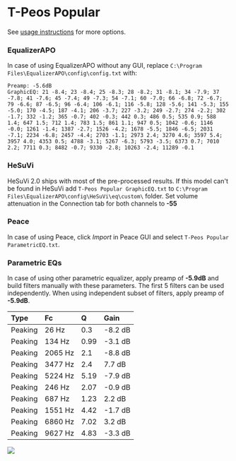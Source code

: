 # T-Peos Popular
See [usage instructions](https://github.com/jaakkopasanen/AutoEq#usage) for more options.

### EqualizerAPO
In case of using EqualizerAPO without any GUI, replace `C:\Program Files\EqualizerAPO\config\config.txt`
with:
```
Preamp: -5.6dB
GraphicEQ: 21 -8.4; 23 -8.4; 25 -8.3; 28 -8.2; 31 -8.1; 34 -7.9; 37 -7.8; 41 -7.6; 45 -7.4; 49 -7.3; 54 -7.1; 60 -7.0; 66 -6.8; 72 -6.7; 79 -6.6; 87 -6.5; 96 -6.4; 106 -6.1; 116 -5.8; 128 -5.6; 141 -5.3; 155 -5.0; 170 -4.5; 187 -4.1; 206 -3.7; 227 -3.2; 249 -2.7; 274 -2.2; 302 -1.7; 332 -1.2; 365 -0.7; 402 -0.3; 442 0.3; 486 0.5; 535 0.9; 588 1.4; 647 1.5; 712 1.4; 783 1.5; 861 1.1; 947 0.5; 1042 -0.6; 1146 -0.0; 1261 -1.4; 1387 -2.7; 1526 -4.2; 1678 -5.5; 1846 -6.5; 2031 -7.1; 2234 -6.8; 2457 -4.4; 2703 -1.1; 2973 2.4; 3270 4.6; 3597 5.4; 3957 4.0; 4353 0.5; 4788 -3.1; 5267 -6.3; 5793 -3.5; 6373 0.7; 7010 2.2; 7711 0.3; 8482 -0.7; 9330 -2.8; 10263 -2.4; 11289 -0.1
```

### HeSuVi
HeSuVi 2.0 ships with most of the pre-processed results. If this model can't be found in HeSuVi add
`T-Peos Popular GraphicEQ.txt` to `C:\Program Files\EqualizerAPO\config\HeSuVi\eq\custom\` folder.
Set volume attenuation in the Connection tab for both channels to **-55**

### Peace
In case of using Peace, click *Import* in Peace GUI and select `T-Peos Popular ParametricEQ.txt`.

### Parametric EQs
In case of using other parametric equalizer, apply preamp of **-5.9dB** and build filters manually
with these parameters. The first 5 filters can be used independently.
When using independent subset of filters, apply preamp of **-5.9dB**.

| Type    | Fc      |    Q | Gain    |
|:--------|:--------|:-----|:--------|
| Peaking | 26 Hz   | 0.3  | -8.2 dB |
| Peaking | 134 Hz  | 0.99 | -3.1 dB |
| Peaking | 2065 Hz | 2.1  | -8.8 dB |
| Peaking | 3477 Hz | 2.4  | 7.7 dB  |
| Peaking | 5224 Hz | 5.19 | -7.9 dB |
| Peaking | 246 Hz  | 2.07 | -0.9 dB |
| Peaking | 687 Hz  | 1.23 | 2.2 dB  |
| Peaking | 1551 Hz | 4.42 | -1.7 dB |
| Peaking | 6860 Hz | 7.02 | 3.2 dB  |
| Peaking | 9627 Hz | 4.83 | -3.3 dB |

![](https://raw.githubusercontent.com/jaakkopasanen/AutoEq/master/results/innerfidelity/sbaf-serious/T-Peos%20Popular/T-Peos%20Popular.png)